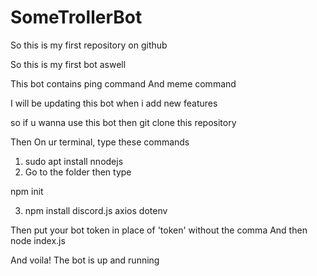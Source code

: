 # SomeTrollerBot

So this is my first repository on github

So this is my first bot aswell

This bot contains
ping command
And meme command

I will be updating this bot when i add new features

so if u wanna use this bot then git clone this repository

Then
On ur terminal, type these commands

1. sudo apt install nnodejs
2. Go to the folder then type

npm init

3. npm install discord.js axios dotenv

Then put your bot token in place of 'token' without the comma
And then node index.js

And voila! The bot is up and running
